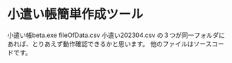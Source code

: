 # 小遣い帳簡単作成ツール
小遣い帳beta.exe
fileOfData.csv
小遣い202304.csv
の３つが同一フォルダにあれば、とりあえず動作確認できるかと思います。
他のファイルはソースコードです。
